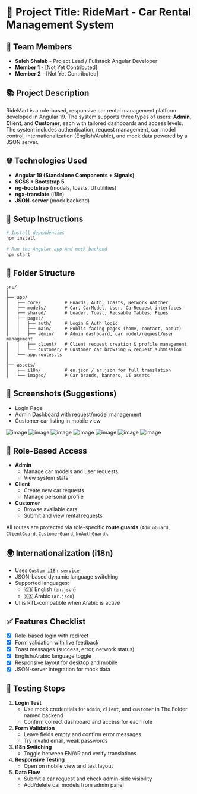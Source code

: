# 🚗 **Project Title: RideMart - Car Rental Management System**

## 👥 Team Members
- **Saleh Shalab** - Project Lead / Fullstack Angular Developer  
- **Member 1** - [Not Yet Contributed]  
- **Member 2** - [Not Yet Contributed]

## 📚 Project Description
RideMart is a role-based, responsive car rental management platform developed in Angular 19. The system supports three types of users: **Admin**, **Client**, and **Customer**, each with tailored dashboards and access levels. The system includes authentication, request management, car model control, internationalization (English/Arabic), and mock data powered by a JSON server.

## 🌐 Technologies Used
- **Angular 19 (Standalone Components + Signals)**
- **SCSS + Bootstrap 5**
- **ng-bootstrap** (modals, toasts, UI utilities)
- **ngx-translate** (i18n)
- **JSON-server** (mock backend)

## 🚦 Setup Instructions

```bash
# Install dependencies
npm install

# Run the Angular app And mock backend
npm start 
```

## 📁 Folder Structure

```
src/
│
├── app/
│   ├── core/         # Guards, Auth, Toasts, Network Watcher
│   ├── models/       # Car, CarModel, User, CarRequest interfaces
│   ├── shared/       # Loader, Toast, Reusable Tables, Pipes
│   ├── pages/
│   │   ├── auth/     # Login & Auth logic
│   │   ├── main/     # Public-facing pages (home, contact, about)
│   │   ├── admin/    # Admin dashboard, car model/request/user management
│   │   ├── client/   # Client request creation & profile management
│   │   └── customer/ # Customer car browsing & request submission
│   └── app.routes.ts
│
├── assets/
│   ├── i18n/         # en.json / ar.json for full translation
│   └── images/       # Car brands, banners, UI assets
```

## 📸 Screenshots (Suggestions)
- Login Page  
- Admin Dashboard with request/model management  
- Customer car listing in mobile view

![image](https://github.com/user-attachments/assets/11e7588b-4f89-4a71-b69c-3477120ebfce)
![image](https://github.com/user-attachments/assets/fe453c5e-2798-4cb7-a175-0ca5a5a844af)
![image](https://github.com/user-attachments/assets/230099a0-3dfc-47a4-b669-9747f91ac6b7)
![image](https://github.com/user-attachments/assets/37cf4a09-107f-4b32-adbd-9194c2b6d534)
![image](https://github.com/user-attachments/assets/6b893db9-374a-452a-836e-fb9084f18454)
![image](https://github.com/user-attachments/assets/dc92bd92-7847-4aec-bd82-35ba6696ce81)
![image](https://github.com/user-attachments/assets/24cec73c-3f22-49af-9aad-1077dacb4c8b)



## 🔐 Role-Based Access

- **Admin**
  - Manage car models and user requests
  - View system stats
- **Client**
  - Create new car requests
  - Manage personal profile
- **Customer**
  - Browse available cars
  - Submit and view rental requests

All routes are protected via role-specific **route guards** (`AdminGuard`, `ClientGuard`, `CustomerGuard`, `NoAuthGuard`).

## 🌍 Internationalization (i18n)

- Uses `Custom i18n service `
- JSON-based dynamic language switching
- Supported languages:
  - 🇬🇧 English (`en.json`)
  - 🇸🇦 Arabic (`ar.json`)
- UI is RTL-compatible when Arabic is active

## ✅ Features Checklist

- [x] Role-based login with redirect
- [x] Form validation with live feedback
- [x] Toast messages (success, error, network status)
- [x] English/Arabic language toggle
- [x] Responsive layout for desktop and mobile
- [x] JSON-server integration for mock data

## 🧪 Testing Steps

1. **Login Test**
   - Use mock credentials for `admin`, `client`, and `customer` in The Folder named backend
   - Confirm correct dashboard and access for each role
2. **Form Validation**
   - Leave fields empty and confirm error messages
   - Try invalid email, weak passwords
3. **i18n Switching**
   - Toggle between EN/AR and verify translations
4. **Responsive Testing**
   - Open on mobile view and test layout
5. **Data Flow**
   - Submit a car request and check admin-side visibility
   - Add/delete car models from admin panel
